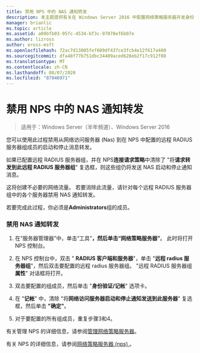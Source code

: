 ```yaml
---
title: 禁用 NPS 中的 NAS 通知转发
description: 本主题提供有关在 Windows Server 2016 中配置网络策略服务器并发身份验证的说明。
manager: brianlic
ms.topic: article
ms.assetid: a09bfb03-95fc-4534-bf3c-97078ef6b07e
ms.author: lizross
author: eross-msft
ms.openlocfilehash: 72ac7d13005fef609df437ce3fcb4e12f617a400
ms.sourcegitcommit: dfa48f77b751dbc34409aced628eb2f17c912f08
ms.translationtype: MT
ms.contentlocale: zh-CN
ms.lasthandoff: 08/07/2020
ms.locfileid: "87946971"
---
```

# <a name="disable-nas-notification-forwarding-in-nps"></a>禁用 NPS 中的 NAS 通知转发

>适用于：Windows Server（半年频道）、Windows Server 2016

您可以使用此过程禁用从网络访问服务器 (Nas) 到在 NPS 中配置的远程 RADIUS 服务器组成员的启动和停止消息转发。

如果已配置远程 RADIUS 服务器组，并在 NPS**连接请求策略**中清除了 "将**请求转发到此远程 RADIUS 服务器组**" 复选框，则这些组仍将发送 NAS 启动和停止通知消息。

这将创建不必要的网络流量。 若要消除此流量，请针对每个远程 RADIUS 服务器组中的各个服务器禁用 NAS 通知转发。

若要完成此过程，你必须是**Administrators**组的成员。

### <a name="to-disable-nas-notification-forwarding"></a>禁用 NAS 通知转发

1. 在“服务器管理器”中，单击“工具”****，然后单击“网络策略服务器”****。 此时将打开 NPS 控制台。

2. 在 NPS 控制台中，双击 " **RADIUS 客户端和服务器**"，单击 "**远程 radius 服务器组**"，然后双击要配置的远程 radius 服务器组。 "远程 RADIUS 服务器组**属性**" 对话框将打开。

3. 双击要配置的组成员，然后单击 "**身份验证/记帐**" 选项卡。

4. 在 "**记帐**" 中，清除 "将**网络访问服务器启动和停止通知发送到此服务器**" 复选框，然后单击 **"确定"**。

5. 对于要配置的所有组成员，重复步骤3和4。

有关管理 NPS 的详细信息，请参阅[管理网络策略服务器](nps-manage-top.md)。

有关 NPS 的详细信息，请参阅[网络策略服务器 (nps) ](nps-top.md)。
